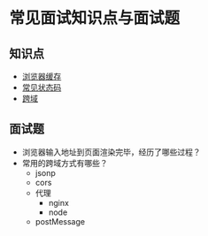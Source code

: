 # 常见面试知识点与面试题

## 知识点

- [浏览器缓存](/blog/fontend/network/Cache.html)
- [常见状态码](/blog/fontend/network/HTTP.html)
- [跨域](/blog/fontend/network/cross-domain.html)

## 面试题

- 浏览器输入地址到页面渲染完毕，经历了哪些过程？
- 常用的跨域方式有哪些？
  - jsonp
  - cors
  - 代理
    - nginx
    - node
  - postMessage
